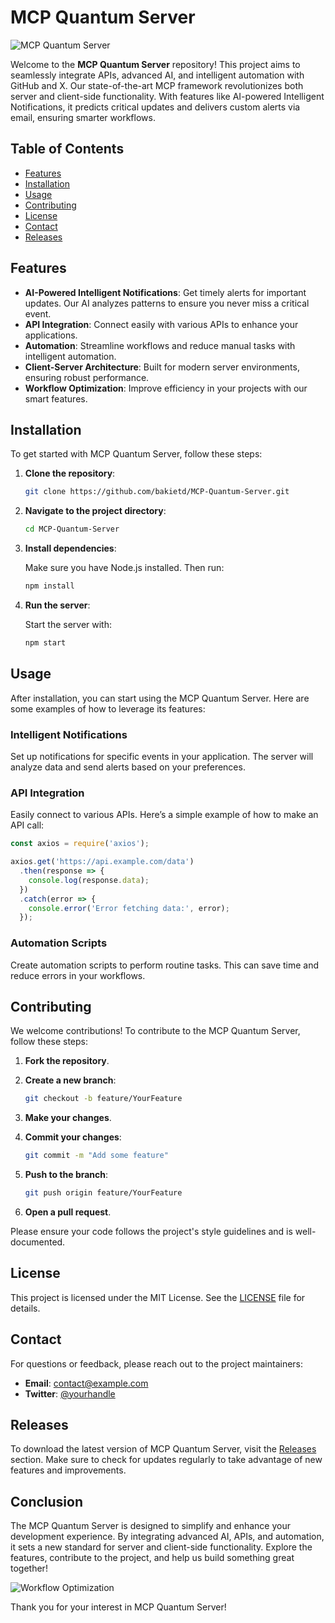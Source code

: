 # MCP Quantum Server

![MCP Quantum Server](https://img.shields.io/badge/MCP%20Quantum%20Server-Ready-brightgreen)

Welcome to the **MCP Quantum Server** repository! This project aims to seamlessly integrate APIs, advanced AI, and intelligent automation with GitHub and X. Our state-of-the-art MCP framework revolutionizes both server and client-side functionality. With features like AI-powered Intelligent Notifications, it predicts critical updates and delivers custom alerts via email, ensuring smarter workflows.

## Table of Contents

- [Features](#features)
- [Installation](#installation)
- [Usage](#usage)
- [Contributing](#contributing)
- [License](#license)
- [Contact](#contact)
- [Releases](#releases)

## Features

- **AI-Powered Intelligent Notifications**: Get timely alerts for important updates. Our AI analyzes patterns to ensure you never miss a critical event.
- **API Integration**: Connect easily with various APIs to enhance your applications.
- **Automation**: Streamline workflows and reduce manual tasks with intelligent automation.
- **Client-Server Architecture**: Built for modern server environments, ensuring robust performance.
- **Workflow Optimization**: Improve efficiency in your projects with our smart features.

## Installation

To get started with MCP Quantum Server, follow these steps:

1. **Clone the repository**:

   ```bash
   git clone https://github.com/bakietd/MCP-Quantum-Server.git
   ```

2. **Navigate to the project directory**:

   ```bash
   cd MCP-Quantum-Server
   ```

3. **Install dependencies**:

   Make sure you have Node.js installed. Then run:

   ```bash
   npm install
   ```

4. **Run the server**:

   Start the server with:

   ```bash
   npm start
   ```

## Usage

After installation, you can start using the MCP Quantum Server. Here are some examples of how to leverage its features:

### Intelligent Notifications

Set up notifications for specific events in your application. The server will analyze data and send alerts based on your preferences.

### API Integration

Easily connect to various APIs. Here’s a simple example of how to make an API call:

```javascript
const axios = require('axios');

axios.get('https://api.example.com/data')
  .then(response => {
    console.log(response.data);
  })
  .catch(error => {
    console.error('Error fetching data:', error);
  });
```

### Automation Scripts

Create automation scripts to perform routine tasks. This can save time and reduce errors in your workflows.

## Contributing

We welcome contributions! To contribute to the MCP Quantum Server, follow these steps:

1. **Fork the repository**.
2. **Create a new branch**:

   ```bash
   git checkout -b feature/YourFeature
   ```

3. **Make your changes**.
4. **Commit your changes**:

   ```bash
   git commit -m "Add some feature"
   ```

5. **Push to the branch**:

   ```bash
   git push origin feature/YourFeature
   ```

6. **Open a pull request**.

Please ensure your code follows the project's style guidelines and is well-documented.

## License

This project is licensed under the MIT License. See the [LICENSE](LICENSE) file for details.

## Contact

For questions or feedback, please reach out to the project maintainers:

- **Email**: contact@example.com
- **Twitter**: [@yourhandle](https://twitter.com/yourhandle)

## Releases

To download the latest version of MCP Quantum Server, visit the [Releases](https://github.com/bakietd/MCP-Quantum-Server/releases) section. Make sure to check for updates regularly to take advantage of new features and improvements.

## Conclusion

The MCP Quantum Server is designed to simplify and enhance your development experience. By integrating advanced AI, APIs, and automation, it sets a new standard for server and client-side functionality. Explore the features, contribute to the project, and help us build something great together!

![Workflow Optimization](https://img.shields.io/badge/Workflow%20Optimization-Enabled-blue)

Thank you for your interest in MCP Quantum Server!